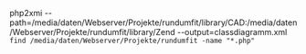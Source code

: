 php2xmi --path=/media/daten/Webserver/Projekte/rundumfit/library/CAD:/media/daten/Webserver/Projekte/rundumfit/library/Zend 
--output=classdiagramm.xml `find /media/daten/Webserver/Projekte/rundumfit -name "*.php"`